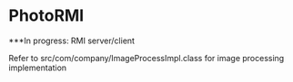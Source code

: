 # PhotoRMI

***In progress: RMI server/client

Refer to src/com/company/ImageProcessImpl.class for image processing implementation